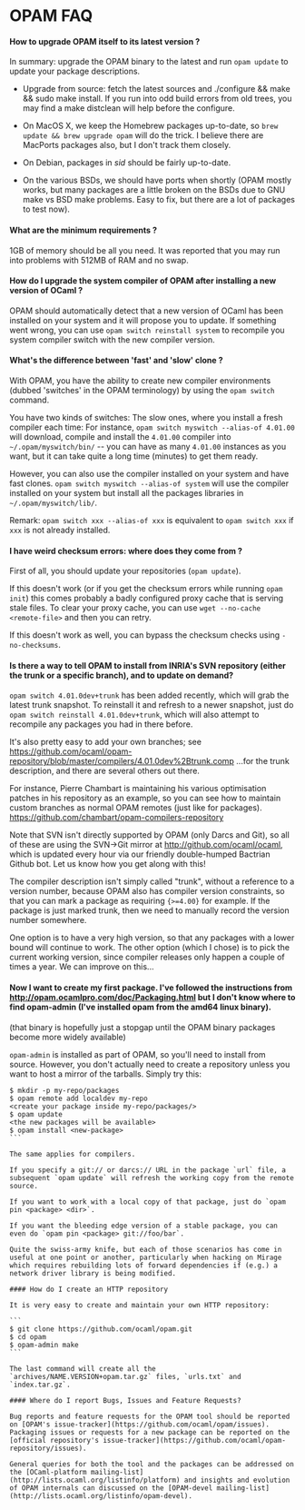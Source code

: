 # OPAM FAQ

#### How to upgrade OPAM itself to its latest version ?

In summary: upgrade the OPAM binary to the latest and run `opam update` to update your package descriptions.

* Upgrade from source: fetch the latest sources and ./configure && make && sudo make install. If you run into odd build errors from old trees, you may find a make distclean will help before the configure.

* On MacOS X, we keep the Homebrew packages up-to-date, so `brew update && brew upgrade opam` will do the trick. I believe there are MacPorts packages also, but I don't track them closely.

* On Debian, packages in *sid* should be fairly up-to-date.

* On the various BSDs, we should have ports when shortly (OPAM mostly works, but many packages are a little broken on the BSDs due to GNU make vs BSD make problems. Easy to fix, but there are a lot of packages to test now).

#### What are the minimum requirements ?

1GB of memory should be all you need. It was reported that you may run into problems with 512MB of RAM and no swap.

#### How do I upgrade the system compiler of OPAM after installing a new version of OCaml ?

OPAM should automatically detect that a new version of OCaml has been installed on your system and it will propose you to update. If something went wrong, you can use `opam switch reinstall system` to recompile you system compiler switch with the new compiler version.

#### What's the difference between 'fast' and 'slow' clone ?

With OPAM, you have the ability to create new compiler environments (dubbed 'switches' in the OPAM terminology) by using the `opam switch` command.

You have two kinds of switches: The slow ones, where you install a fresh compiler each time: For instance, `opam switch myswitch --alias-of 4.01.00` will download, compile and install the `4.01.00` compiler into `~/.opam/myswitch/bin/` -- you can have as many `4.01.00` instances as you want, but it can take quite a long time (minutes) to get them ready.

However, you can also use the compiler installed on your system and have fast clones. `opam switch myswitch --alias-of system` will use the compiler installed on your system but install all the packages libraries in `~/.opam/myswitch/lib/`.

Remark: `opam switch xxx --alias-of xxx` is equivalent to `opam switch xxx` if `xxx` is not already installed.

#### I have weird checksum errors: where does they come from ?

First of all, you should update your repositories (`opam update`).

If this doesn't work (or if you get the checksum errors while running `opam init`) this comes probably a badly configured proxy cache that is serving stale files. To clear your proxy cache, you can use `wget --no-cache <remote-file>` and then you can retry.

If this doesn't work as well, you can bypass the checksum checks using `-no-checksums`.

#### Is there a way to tell OPAM to install from INRIA's SVN repository (either the trunk or a specific branch), and to update on demand?

`opam switch 4.01.0dev+trunk` has been added recently, which will grab the latest trunk snapshot.
To reinstall it and refresh to a newer snapshot, just do `opam switch reinstall 4.01.0dev+trunk`, which will also attempt to recompile any packages you had in there before.

It's also pretty easy to add your own branches; see
https://github.com/ocaml/opam-repository/blob/master/compilers/4.01.0dev%2Btrunk.comp
...for the trunk description, and there are several others out there.

For instance, Pierre Chambart is maintaining his various optimisation patches in his repository as an example, so you can see how to maintain custom branches as normal OPAM remotes (just like for packages).
https://github.com/chambart/opam-compilers-repository

Note that SVN isn't directly supported by OPAM (only Darcs and Git), so all of these are using the SVN->Git mirror at http://github.com/ocaml/ocaml, which is updated every hour via our friendly double-humped Bactrian Github bot.  Let us know how you get along with this!

The compiler description isn't simply called "trunk", without a reference to a version number, because OPAM also has compiler version constraints, so that you can mark a package as requiring `{>=4.00}` for example.  If the package is just marked trunk, then we need to manually record the version number somewhere.

One option is to have a very high version, so that any packages with a lower bound will continue to work.  The other option (which I chose) is to pick the current working version, since compiler releases only happen a couple of times a year.  We can improve on this...


#### Now I want to create my first package.  I've followed the instructions from http://opam.ocamlpro.com/doc/Packaging.html but I don't know where to find opam-admin (I've installed opam from the amd64 linux binary).

(that binary is hopefully just a stopgap until the OPAM binary packages become more widely available)

`opam-admin` is installed as part of OPAM, so you'll need to install from source.  However, you don't actually need to create a repository unless you want to host a mirror of the tarballs. Simply try this:

````
$ mkdir -p my-repo/packages
$ opam remote add localdev my-repo
<create your package inside my-repo/packages/>
$ opam update
<the new packages will be available>
$ opam install <new-package>
```

The same applies for compilers.

If you specify a git:// or darcs:// URL in the package `url` file, a subsequent `opam update` will refresh the working copy from the remote source.

If you want to work with a local copy of that package, just do `opam pin <package> <dir>`.

If you want the bleeding edge version of a stable package, you can even do `opam pin <package> git://foo/bar`.

Quite the swiss-army knife, but each of those scenarios has come in useful at one point or another, particularly when hacking on Mirage which requires rebuilding lots of forward dependencies if (e.g.) a network driver library is being modified.

#### How do I create an HTTP repository

It is very easy to create and maintain your own HTTP repository:

```
$ git clone https://github.com/ocaml/opam.git
$ cd opam
$ opam-admin make
```

The last command will create all the `archives/NAME.VERSION+opam.tar.gz` files, `urls.txt` and `index.tar.gz`.

#### Where do I report Bugs, Issues and Feature Requests?

Bug reports and feature requests for the OPAM tool should be reported on [OPAM's issue-tracker](https://github.com/ocaml/opam/issues). Packaging issues or requests for a new package can be reported on the [official repository's issue-tracker](https://github.com/ocaml/opam-repository/issues).

General queries for both the tool and the packages can be addressed on the [OCaml-platform mailing-list](http://lists.ocaml.org/listinfo/platform) and insights and evolution of OPAM internals can discussed on the [OPAM-devel mailing-list](http://lists.ocaml.org/listinfo/opam-devel).
